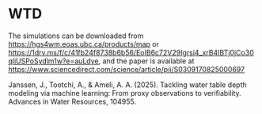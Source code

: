 # WTD

The simulations can be downloaded from https://hgs4wm.eoas.ubc.ca/products/map or https://1drv.ms/f/c/41fb24f8738b6b56/EoIB6c72V29Igrsi4_xrB4IBTj0jCo30qliUSPoSydlm1w?e=auLdye, and the paper is available at https://www.sciencedirect.com/science/article/pii/S0309170825000697

Janssen, J., Tootchi, A., & Ameli, A. A. (2025). Tackling water table depth modeling via machine learning: From proxy observations to verifiability. Advances in Water Resources, 104955.
